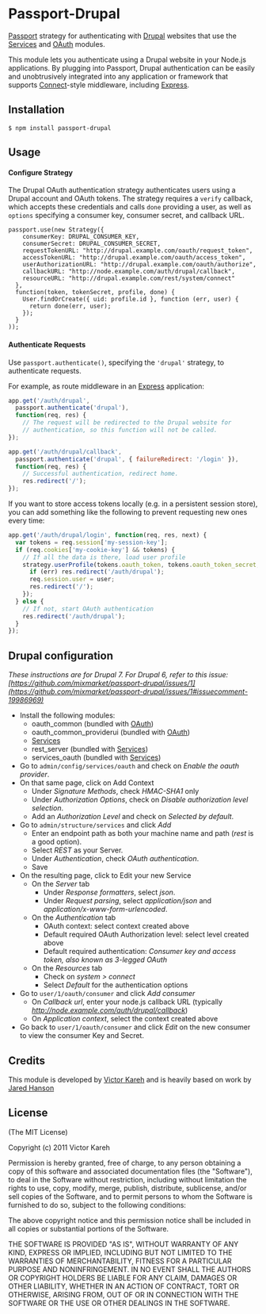 # Passport-Drupal

[Passport](http://passportjs.org/) strategy for authenticating with [Drupal](http://drupal.org/)
websites that use the [Services](http://drupal.org/project/services) and
[OAuth](http://drupal.org/project/oauth) modules.

This module lets you authenticate using a Drupal website in your Node.js
applications. By plugging into Passport, Drupal authentication can be easily and
unobtrusively integrated into any application or framework that supports
[Connect](http://www.senchalabs.org/connect/)-style middleware, including
[Express](http://expressjs.com/).

## Installation

    $ npm install passport-drupal

## Usage

#### Configure Strategy

The Drupal OAuth authentication strategy authenticates users using a Drupal
account and OAuth tokens.  The strategy requires a `verify` callback, which
accepts these credentials and calls `done` providing a user, as well as
`options` specifying a consumer key, consumer secret, and callback URL.

    passport.use(new Strategy({
        consumerKey: DRUPAL_CONSUMER_KEY,
        consumerSecret: DRUPAL_CONSUMER_SECRET,
        requestTokenURL: "http://drupal.example.com/oauth/request_token",
        accessTokenURL: "http://drupal.example.com/oauth/access_token",
        userAuthorizationURL: "http://drupal.example.com/oauth/authorize",
        callbackURL: "http://node.example.com/auth/drupal/callback",
        resourceURL: "http://drupal.example.com/rest/system/connect"
      },
      function(token, tokenSecret, profile, done) {
        User.findOrCreate({ uid: profile.id }, function (err, user) {
          return done(err, user);
        });
      }
    ));

#### Authenticate Requests

Use `passport.authenticate()`, specifying the `'drupal'` strategy, to
authenticate requests.

For example, as route middleware in an [Express](http://expressjs.com/)
application:

````JavaScript
app.get('/auth/drupal',
  passport.authenticate('drupal'),
  function(req, res) {
    // The request will be redirected to the Drupal website for
    // authentication, so this function will not be called.
});

app.get('/auth/drupal/callback',
  passport.authenticate('drupal', { failureRedirect: '/login' }),
  function(req, res) {
    // Successful authentication, redirect home.
    res.redirect('/');
});
````

If you want to store access tokens locally (e.g. in a persistent session store),
you can add something like the following to prevent requesting new ones every
time:

````JavaScript
app.get('/auth/drupal/login', function(req, res, next) {
  var tokens = req.session['my-session-key'];
  if (req.cookies['my-cookie-key'] && tokens) {
    // If all the data is there, load user profile
    strategy.userProfile(tokens.oauth_token, tokens.oauth_token_secret, {}, function(err, user) {
      if (err) res.redirect('/auth/drupal');
      req.session.user = user;
      res.redirect('/');
    });
  } else {
    // If not, start OAuth authentication
    res.redirect('/auth/drupal');
  }
});
````

## Drupal configuration

_These instructions are for Drupal 7. For Drupal 6, refer to this issue: [https://github.com/mixmarket/passport-drupal/issues/1](https://github.com/mixmarket/passport-drupal/issues/1#issuecomment-19986969)_

* Install the following modules:
    - oauth_common (bundled with [OAuth](http://drupal.org/project/oauth))
    - oauth_common_providerui (bundled with [OAuth](http://drupal.org/project/oauth))
    - [Services](http://drupal.org/project/services)
    - rest_server (bundled with [Services](http://drupal.org/project/services))
    - services_oauth (bundled with [Services](http://drupal.org/project/services))
* Go to `admin/config/services/oauth` and check on _Enable the oauth provider_.
* On that same page, click on Add Context
    - Under _Signature Methods_, check _HMAC-SHA1_ only
    - Under _Authorization Options_, check on _Disable authorization level selection_.
    - Add an _Authorization Level_ and check on _Selected by default_.
* Go to `admin/structure/services` and click _Add_
    - Enter an endpoint path as both your machine name and path (_rest_ is a good option).
    - Select _REST_ as your Server.
    - Under _Authentication_, check _OAuth authentication_.
    - Save
* On the resulting page, click to Edit your new Service
    - On the _Server_ tab
        * Under _Response formatters_, select _json_.
        * Under _Request parsing_, select _application/json_ and _application/x-www-form-urlencoded_.
    - On the _Authentication_ tab
        * OAuth context: select context created above
        * Default required OAuth Authorization level: select level created above
        * Default required authentication: _Consumer key and access token, also known as 3-legged OAuth_
    - On the _Resources_ tab
        * Check on _system > connect_
        * Select _Default_ for the authentication options
* Go to `user/1/oauth/consumer` and click _Add consumer_
    - On _Callback url_, enter your node.js callback URL (typically _http://node.example.com/auth/drupal/callback_)
    - On _Application context_, select the context created above
* Go back to `user/1/oauth/consumer` and click _Edit_ on the new consumer to view the consumer Key and Secret.

## Credits

This module is developed by [Victor Kareh](http://github.com/vkareh) and is
heavily based on work by [Jared Hanson](http://github.com/jaredhanson)

## License

(The MIT License)

Copyright (c) 2011 Victor Kareh

Permission is hereby granted, free of charge, to any person obtaining a copy of
this software and associated documentation files (the "Software"), to deal in
the Software without restriction, including without limitation the rights to
use, copy, modify, merge, publish, distribute, sublicense, and/or sell copies of
the Software, and to permit persons to whom the Software is furnished to do so,
subject to the following conditions:

The above copyright notice and this permission notice shall be included in all
copies or substantial portions of the Software.

THE SOFTWARE IS PROVIDED "AS IS", WITHOUT WARRANTY OF ANY KIND, EXPRESS OR
IMPLIED, INCLUDING BUT NOT LIMITED TO THE WARRANTIES OF MERCHANTABILITY, FITNESS
FOR A PARTICULAR PURPOSE AND NONINFRINGEMENT. IN NO EVENT SHALL THE AUTHORS OR
COPYRIGHT HOLDERS BE LIABLE FOR ANY CLAIM, DAMAGES OR OTHER LIABILITY, WHETHER
IN AN ACTION OF CONTRACT, TORT OR OTHERWISE, ARISING FROM, OUT OF OR IN
CONNECTION WITH THE SOFTWARE OR THE USE OR OTHER DEALINGS IN THE SOFTWARE.

